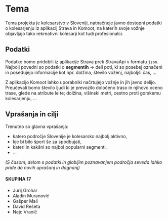 # Tema

Tema projekta je kolesarstvo v Sloveniji, natnačneje javno dostopni podatki o kolesarjenju iz aplikacij Strava in Komoot, na katerih svoje vožnje objavljajo tako rekreativni kolesarji kot tudi profesionalci.

## Podatki

Podatke bomo pridobili iz aplikacije Strava prek StravaApi v formatu `json`. Najbolj povedni so podatki o **segmentih** -> deli poti, ki so posebej označeni in posedujejo informacije kot npr. dolžina, število voženj, najboljši čas, ...

Z aplikacijo Komoot lahko uporabniki načrtujejo vožnje in jih javno delijo. Preučevali bomo število ljudi ki je prevozilo določeno traso in njihovo oceno trase, glede na atribute le te; dolžina, višinski metri, cestno proti gorskemu kolesarjenju, ...

## Vprašanja in cilji

Trenutno so glavna vprašanja:
- katero področje Slovenije je kolesarsko najbolj aktivno,
- kje bi bilo šport še za spodbujati,
- kateri in kakšni so najbol popularni segmenti,
- ...

*(S časom, delom s podatki in globljim poznavanjem področja seveda lahko pride do novih uprašanj in dognanj)*

#### SKUPINA 17
- Jurij Grohar
- Aladin Muranović
- Gašper Mali
- David Rešeta
- Nejc Vranič
